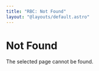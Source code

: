 ```yaml
---
title: "RBC: Not Found"
layout: "@layouts/default.astro"
---
```


# Not Found

The selected page cannot be found.

